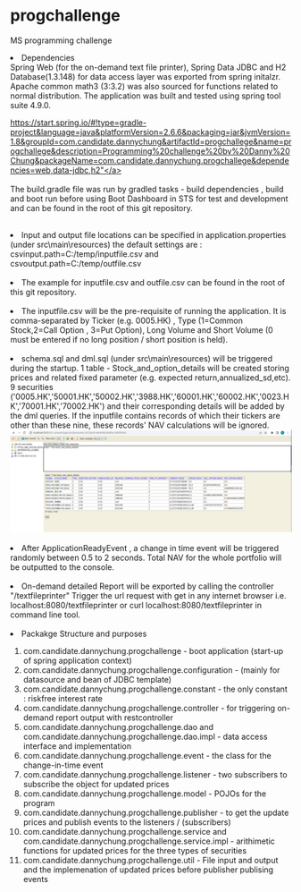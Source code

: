 # progchallenge
MS programming challenge
<li> Dependencies
<br>
Spring Web (for the on-demand text file printer), Spring Data JDBC and H2 Database(1.3.148) for data access layer was exported from spring initalzr. Apache common math3 (3:3.2) was also sourced for functions related to normal distribution. The application was built and tested using spring tool suite 4.9.0.<br>
 
<a>https://start.spring.io/#!type=gradle-project&language=java&platformVersion=2.6.6&packaging=jar&jvmVersion=1.8&groupId=com.candidate.dannychung&artifactId=progchallege&name=progchallege&description=Programming%20challenge%20by%20Danny%20Chung&packageName=com.candidate.dannychung.progchallege&dependencies=web,data-jdbc,h2"</a>
 <br><br>The build.gradle file was run by gradled tasks - build dependencies , build and boot run before using Boot Dashboard in STS for test and development and can be found in the root of this git repository.
</li>
<br>
<li>Input and output file locations can be specified in application.properties (under src\main\resources) the default settings are :<br>csvinput.path=C:/temp/inputfile.csv and csvoutput.path=C:/temp/outfile.csv </li>
<br>
<li>The example for inputfile.csv and outfile.csv can be found in the root of this git repository.</li>
<br>
<li>The inputfile.csv will be the pre-requisite of running the application. It is comma-separated by Ticker (e.g. 0005.HK) , Type (1=Common Stock,2=Call Option , 3=Put Option), Long Volume and Short Volume (0 must be entered if no long position / short position is held).</li>
 <br>
 <li>schema.sql and dml.sql (under src\main\resources) will be triggered during the startup. 1 table - Stock_and_option_details will be created storing prices and related fixed parameter (e.g. expected return,annualized_sd,etc). 9 securities ('0005.HK','50001.HK','50002.HK','3988.HK','60001.HK','60002.HK','0023.HK','70001.HK','70002.HK') and their corresponding details will be added by the dml queries. If the inputfile contains records of which their tickers are other than these nine, these records' NAV calculations will be ignored.
 <img src="https://github.com/DannyChung9322/progchallenge/blob/main/h2_db.PNG?raw=true"></img></li>
 <br>
<li>After ApplicationReadyEvent , a change in time event will be triggered randomly between 0.5 to 2 seconds. Total NAV for the whole portfolio will be outputted to the console.</li>
<br>
<li>On-demand detailed Report will be exported by calling the controller "/textfileprinter" Trigger the url request with get in any internet browser i.e. localhost:8080/textfileprinter or curl localhost:8080/textfileprinter in command line tool. </li>
<br>
<li>Packakge Structure and purposes</li>
<ol>
 <li>com.candidate.dannychung.progchallenge - boot application (start-up of spring application context)</li>
 <li>com.candidate.dannychung.progchallenge.configuration - (mainly for datasource and bean of JDBC template)</li>
 <li>com.candidate.dannychung.progchallenge.constant - the only constant : riskfree interest rate</li>
 <li>com.candidate.dannychung.progchallenge.controller - for triggering on-demand report output with restcontroller</li>
 <li>com.candidate.dannychung.progchallenge.dao and com.candidate.dannychung.progchallenge.dao.impl - data access interface and implementation</li>
 <li>com.candidate.dannychung.progchallenge.event - the class for the change-in-time event</li>
 <li>com.candidate.dannychung.progchallenge.listener - two subscribers to subscribe the object for updated prices</li>
 <li>com.candidate.dannychung.progchallenge.model - POJOs for the program</li>
 <li>com.candidate.dannychung.progchallenge.publisher - to get the update prices and publish events to the listeners / (subscribers)</li>
 <li>com.candidate.dannychung.progchallenge.service and com.candidate.dannychung.progchallenge.service.impl - arithimetic functions for updated prices for the three types of securities</li>
 <li>com.candidate.dannychung.progchallenge.util - File input and output and the implemenation of updated prices before publisher publising events</li>
 </ol>
